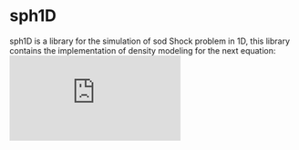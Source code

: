 # sph1D
sph1D is a library for the simulation of sod Shock problem in 1D, this library contains the implementation of density modeling for the next equation:
![Density](https://latex.codecogs.com/gif.latex?%5Crho%28r_i%29%3D%5CSigma_k%20m_k%20w_%7Bik%7D%28r_i-r_k%2Ch%29)
